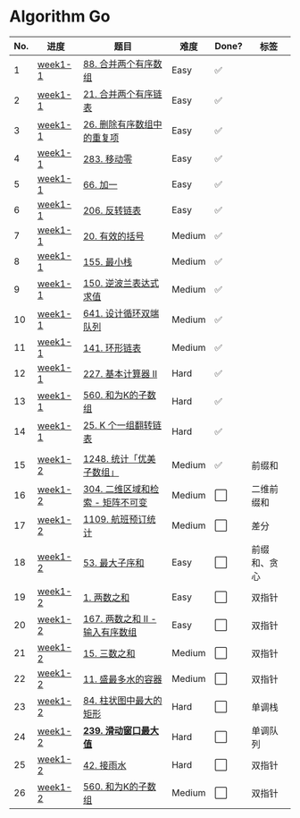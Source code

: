 # Algorithm Go

| No. | 进度               | 题目                                                 | 难度   | Done? | 标签         |
| --- | ------------------ | ---------------------------------------------------- | ------ | ----- | ------------ |
| 1   | [week1-1](week1-1) | [88. 合并两个有序数组](week1-1/lc88.go)              | Easy   | ✅     |              |
| 2   | [week1-1](week1-1) | [21. 合并两个有序链表](week1-1/lc21.go)              | Easy   | ✅     |              |
| 3   | [week1-1](week1-1) | [26. 删除有序数组中的重复项](week1-1/lc26.go)        | Easy   | ✅     |              |
| 4   | [week1-1](week1-1) | [283. 移动零](week1-1/lc283.go)                      | Easy   | ✅     |              |
| 5   | [week1-1](week1-1) | [66. 加一](week1-1/lc66.go)                          | Easy   | ✅     |              |
| 6   | [week1-1](week1-1) | [206. 反转链表](week1-1/lc206.go)                    | Easy   | ✅     |              |
| 7   | [week1-1](week1-1) | [20. 有效的括号](week1-1/lc20.go)                    | Medium | ✅     |              |
| 8   | [week1-1](week1-1) | [155. 最小栈](week1-1/lc155.go)                      | Medium | ✅     |              |
| 9   | [week1-1](week1-1) | [150. 逆波兰表达式求值](week1-1/lc150.go)            | Medium | ✅     |              |
| 10  | [week1-1](week1-1) | [641. 设计循环双端队列](week1-1/lc641.go)            | Medium | ✅     |              |
| 11  | [week1-1](week1-1) | [141. 环形链表](week1-1/lc141.go)                    | Medium | ✅     |              |
| 12  | [week1-1](week1-1) | [227. 基本计算器 II](week1-1/lc227.go)               | Hard   | ✅     |              |
| 13  | [week1-1](week1-1) | [560. 和为K的子数组](week1-1/lc560.go)               | Hard   | ✅     |              |
| 14  | [week1-1](week1-1) | [25. K 个一组翻转链表](week1-1/lc25.go)              | Hard   | ✅     |              |
|     |                    |                                                      |        |       |              |
| 15  | [week1-2](week1-2) | [1248. 统计「优美子数组」](week1-2/lc1248.go)        | Medium | ✅     | 前缀和       |
| 16  | [week1-2](week1-2) | [304. 二维区域和检索 - 矩阵不可变](week1-2/lc304.go) | Medium | ⬜️     | 二维前缀和   |
| 17  | [week1-2](week1-2) | [1109. 航班预订统计](week1-2/lc1109.go)              | Medium | ⬜️     | 差分         |
| 18  | [week1-2](week1-2) | [53. 最大子序和](week1-2/lc53.go)                    | Easy   | ⬜️     | 前缀和、贪心 |
| 19  | [week1-2](week1-2) | [1. 两数之和](week1-2/lc1.go)                        | Easy   | ⬜️     | 双指针       |
| 20  | [week1-2](week1-2) | [167. 两数之和 II - 输入有序数组](week1-2/lc167.go)  | Easy   | ⬜️     | 双指针       |
| 21  | [week1-2](week1-2) | [15. 三数之和](week1-2/lc15.go)                      | Medium | ⬜️     | 双指针       |
| 22  | [week1-2](week1-2) | [11. 盛最多水的容器](week1-2/lc11.go)                | Medium | ⬜️     | 双指针       |
| 23  | [week1-2](week1-2) | [84. 柱状图中最大的矩形](week1-2/lc84.go)            | Hard   | ⬜️     | 单调栈       |
| 24  | [week1-2](week1-2) | **[239. 滑动窗口最大值](week1-2/lc239.go)**          | Hard   | ⬜️     | 单调队列     |
| 25  | [week1-2](week1-2) | [42. 接雨水](week1-2/lc42.go)                        | Hard   | ⬜️     | 双指针       |
| 26  | [week1-2](week1-2) | [560. 和为K的子数组](week1-2/lc560.go)               | Medium | ⬜️     | 双指针       |
